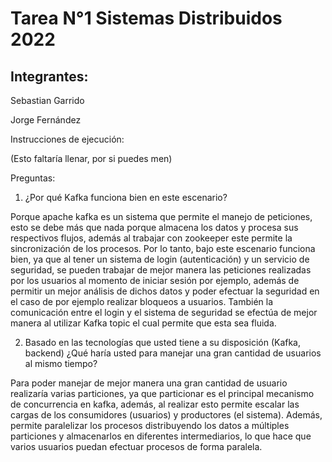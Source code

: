 # Tarea N°1 Sistemas Distribuidos 2022

## Integrantes:


Sebastian Garrido

Jorge Fernández



Instrucciones de ejecución:

(Esto faltaría llenar, por si puedes men)



Preguntas:


1. ¿Por qué Kafka funciona bien en este escenario?

Porque apache kafka es un sistema que permite el manejo de peticiones, esto se debe más que nada porque almacena los datos y procesa sus respectivos flujos, además al trabajar con zookeeper este permite la sincronización de los procesos. Por lo tanto, bajo este escenario funciona bien, ya que al tener un sistema de login (autenticación) y un servicio de seguridad, se pueden trabajar de mejor manera las peticiones realizadas por los usuarios al momento de iniciar sesión por ejemplo, además de permitir un mejor análisis de dichos datos y poder efectuar la seguridad en el caso de por ejemplo realizar bloqueos a usuarios. También la comunicación entre el login y el sistema de seguridad se efectúa de mejor manera al utilizar Kafka topic el cual permite que esta sea fluida.


2. Basado en las tecnologías que usted tiene a su disposición (Kafka, backend) ¿Qué haría usted para manejar una gran cantidad de usuarios al mismo tiempo?

Para poder manejar de mejor manera una gran cantidad de usuario realizaría varias particiones, ya que particionar es el principal mecanismo de concurrencia en kafka, además, al realizar esto permite escalar las cargas de los consumidores (usuarios) y productores (el sistema). Además, permite paralelizar los procesos distribuyendo los datos a múltiples particiones y almacenarlos en diferentes intermediarios, lo que hace que varios usuarios puedan efectuar procesos de forma paralela. 

